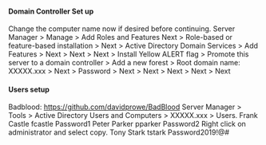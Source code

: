 #### Domain Controller Set up
Change the computer name now if desired before continuing.
Server Manager > Manage > Add Roles and Features
Next > Role-based or feature-based installation > Next > Active Directory Domain Services > Add Features > Next > Next > Next > Install
Yellow ALERT flag > Promote this server to a domain controller > Add a new forest > Root domain name: XXXXX.xxx > Next > Password > Next > Next > Next > Next > Next
#### Users setup
Badblood: https://github.com/davidprowe/BadBlood
Server Manager > Tools > Active Directory Users and Computers > XXXXX.xxx > Users.
Frank Castle
fcastle
Password1
Peter Parker
pparker
Password2
Right click on administrator and select copy.
Tony Stark
tstark
Password2019!@#
